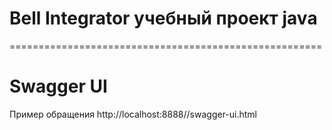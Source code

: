 # Bell Integrator учебный проект java
======================================================
# Swagger UI
Пример обращения http://localhost:8888//swagger-ui.html
